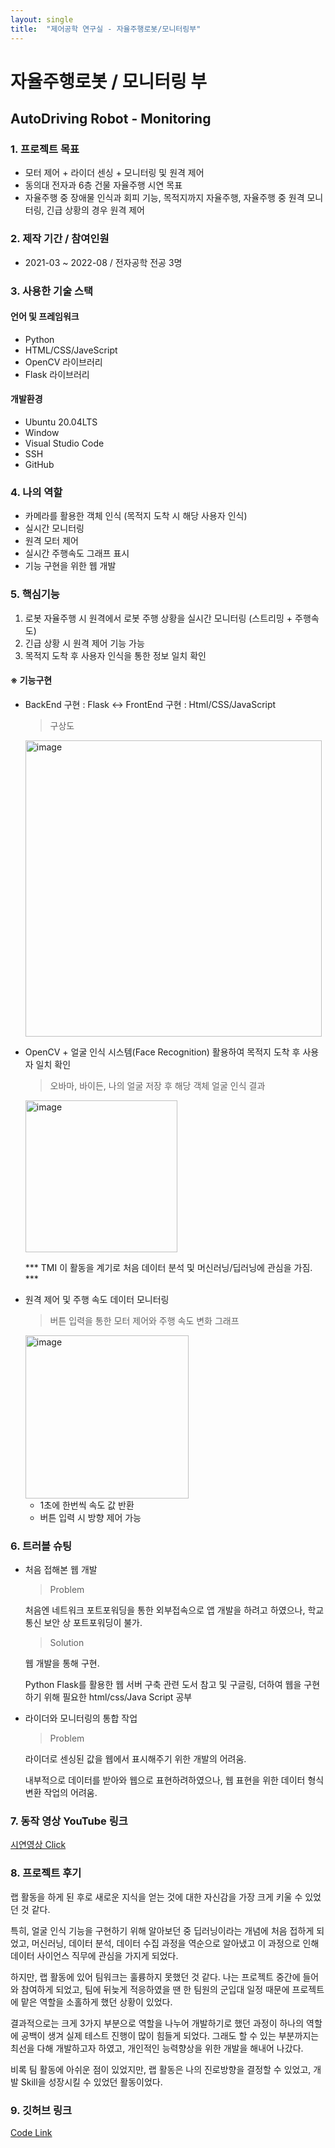```yaml
---
layout: single
title:  "제어공학 연구실 - 자율주행로봇/모니터링부"
---
```


# 자율주행로봇 / 모니터링 부

## AutoDriving Robot - Monitoring

### 1. 프로젝트 목표

- 모터 제어 + 라이더 센싱 + 모니터링 및 원격 제어
- 동의대 전자과 6층 건물 자율주행 시연 목표
- 자율주행 중 장애물 인식과 회피 기능, 목적지까지 자율주행, 자율주행 중 원격 모니터링, 긴급 상황의 경우 원격 제어

### 2. 제작 기간 / 참여인원

- 2021-03 ~ 2022-08 / 전자공학 전공 3명

### 3. 사용한 기술 스택

#### 언어 및 프레임워크

- Python
- HTML/CSS/JaveScript
- OpenCV 라이브러리
- Flask 라이브러리

#### 개발환경

- Ubuntu 20.04LTS
- Window 
- Visual Studio Code
- SSH
- GitHub

### 4. 나의 역할

- 카메라를 활용한 객체 인식 (목적지 도착 시 해당 사용자 인식)
- 실시간 모니터링
- 원격 모터 제어
- 실시간 주행속도 그래프 표시 
- 기능 구현을 위한 웹 개발

### 5. 핵심기능

1. 로봇 자율주행 시 원격에서 로봇 주행 상황을 실시간 모니터링 (스트리밍 + 주행속도)
2. 긴급 상황 시 원격 제어 기능 가능
3. 목적지 도착 후 사용자 인식을 통한 정보 일치 확인

#### ※ 기능구현

- BackEnd 구현 : Flask <-> FrontEnd 구현 : Html/CSS/JavaScript

  > 구상도

  <img width="474" alt="image" src="https://user-images.githubusercontent.com/84834776/194814766-e776cee8-91b7-42ad-b64c-bf6afeeb43b3.png">

- OpenCV + 얼굴 인식 시스템(Face Recognition) 활용하여 목적지 도착 후 사용자 일치 확인

  > 오바마, 바이든, 나의 얼굴 저장 후 해당 객체 얼굴 인식 결과

  <img width="243" alt="image" src="https://user-images.githubusercontent.com/84834776/194809968-e2f2d529-ba2f-4e5d-a06a-60d5dae28fc6.png">

  *** TMI 이 활동을 계기로 처음 데이터 분석 및 머신러닝/딥러닝에 관심을 가짐. ***
  
- 원격 제어 및 주행 속도 데이터 모니터링

  > 버튼 입력을 통한 모터 제어와 주행 속도 변화 그래프

  <img width="261" alt="image" src="https://user-images.githubusercontent.com/84834776/194810463-7d9e853f-2cba-4521-befb-517daabaebee.png">

  * 1초에 한번씩 속도 값 반환
  * 버튼 입력 시 방향 제어 가능
  
### 6. 트러블 슈팅

- 처음 접해본 웹 개발

  > Problem
  
  처음엔 네트워크 포트포워딩을 통한 외부접속으로 앱 개발을 하려고 하였으나, 학교 통신 보안 상 포트포워딩이 불가.
  
  > Solution
  
  웹 개발을 통해 구현.
  
  Python Flask를 활용한 웹 서버 구축 관련 도서 참고 및 구글링, 더하여 웹을 구현하기 위해 필요한 html/css/Java Script 공부 

- 라이더와 모니터링의 통합 작업

  > Problem

  라이더로 센싱된 값을 웹에서 표시해주기 위한 개발의 어려움. 
  
  내부적으로 데이터를 받아와 웹으로 표현하려하였으나, 웹 표현을 위한 데이터 형식 변환 작업의 어려움.

### 7. 동작 영상 YouTube 링크

  [시연영상 Click](https://youtu.be/Vu4WY2ludRw)

### 8. 프로젝트 후기

랩 활동을 하게 된 후로 새로운 지식을 얻는 것에 대한 자신감을 가장 크게 키울 수 있었던 것 같다.

특히, 얼굴 인식 기능을 구현하기 위해 알아보던 중 딥러닝이라는 개념에 처음 접하게 되었고, 머신러닝, 데이터 분석, 데이터 수집 과정을 역순으로 알아냈고 이 과정으로 인해 데이터 사이언스 직무에 관심을 가지게 되었다. 

하지만, 랩 활동에 있어 팀워크는 훌륭하지 못했던 것 같다. 나는 프로젝트 중간에 들어와 참여하게 되었고, 팀에 뒤늦게 적응하였을 땐 한 팀원의 군입대 일정 때문에 프로젝트에 맡은 역할을 소홀하게 했던 상황이 있었다.

결과적으로는 크게 3가지 부분으로 역할을 나누어 개발하기로 했던 과정이 하나의 역할에 공백이 생겨 실제 테스트 진행이 많이 힘들게 되었다. 그래도 할 수 있는 부분까지는 최선을 다해 개발하고자 하였고, 개인적인 능력향상을 위한 개발을 해내어 나갔다.

비록 팀 활동에 아쉬운 점이 있었지만, 랩 활동은 나의 진로방향을 결정할 수 있었고, 개발 Skill을 성장시킬 수 있었던 활동이었다.

### 9. 깃허브 링크

  [Code Link](https://github.com/hwanggiju/autodriving_robot.git)
